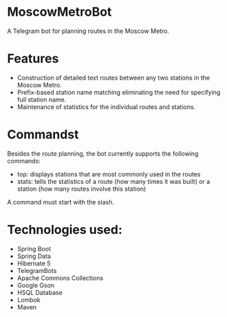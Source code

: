 # MoscowMetroBot

A Telegram bot for planning routes in the Moscow Metro.

# Features

- Construction of detailed text routes between any two stations in the Moscow Metro.
- Prefix-based station name matching eliminating the need for specifying full station name.
- Maintenance of statistics for the individual routes and stations.

# Commandst

Besides the route planning, the bot currently supports the following commands:

- top: displays stations that are most commonly used in the routes
- stats: tells the statistics of a route (how many times it was built) or a station (how many routes involve this station)

A command must start with the slash.

# Technologies used:

- Spring Boot
- Spring Data
- Hibernate 5
- TelegramBots
- Apache Commons Collections
- Google Gson
- HSQL Database
- Lombok
- Maven
